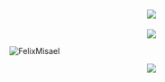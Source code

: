 
<h1 align="center">
  <img src="https://readme-typing-svg.herokuapp.com?size=24&color=36BCF7&center=true&vCenter=true&width=500&lines=Hey,+i'm+Misa!+:D;Hola,+soy+Misa!+:D;Ciao,+sono+Misa!+:D;안녕,+미사엘입니다!+:D">
</h1>
<div align="center">
  <img align="center" src="https://images-wixmp-ed30a86b8c4ca887773594c2.wixmp.com/f/61da7da1-3ac0-448d-b5d2-db885e716052/df6owdz-c7b1f397-0911-4642-b23e-85ce2bcd4311.png?token=eyJ0eXAiOiJKV1QiLCJhbGciOiJIUzI1NiJ9.eyJzdWIiOiJ1cm46YXBwOjdlMGQxODg5ODIyNjQzNzNhNWYwZDQxNWVhMGQyNmUwIiwiaXNzIjoidXJuOmFwcDo3ZTBkMTg4OTgyMjY0MzczYTVmMGQ0MTVlYTBkMjZlMCIsIm9iaiI6W1t7InBhdGgiOiJcL2ZcLzYxZGE3ZGExLTNhYzAtNDQ4ZC1iNWQyLWRiODg1ZTcxNjA1MlwvZGY2b3dkei1jN2IxZjM5Ny0wOTExLTQ2NDItYjIzZS04NWNlMmJjZDQzMTEucG5nIn1dXSwiYXVkIjpbInVybjpzZXJ2aWNlOmZpbGUuZG93bmxvYWQiXX0.4LiGuFcT_j6HYt3AzHhqBeRv3qye9ZHljJd8oPAK-RY" />
</div>

<p align="left"> <img src="https://komarev.com/ghpvc/?username=FelixMisael&label=Profile%20views&color=0e75b6&style=flat" alt="FelixMisael" /> </p>
<div align="center">
  <a href="https://github.com/ryo-ma/github-profile-trophy">
    <img align="center" src="https://github-profile-trophy.vercel.app/?username=FelixMisael&theme=nord&column=8&no-frame=true&margin-w=5" />
  </a>
</div>
